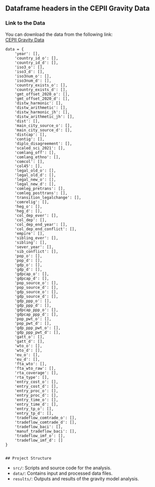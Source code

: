 ## Dataframe headers in the CEPII Gravity Data

### **Link to the Data**
You can download the data from the following link:  
[CEPII Gravity Data](https://www.cepii.fr/DATA_DOWNLOAD/gravity/data/Gravity_csv_V202211.zip)


    data = {
        'year': [],
        'country_id_o': [],
        'country_id_d': [],
        'iso3_o': [],
        'iso3_d': [],
        'iso3num_o': [],
        'iso3num_d': [],
        'country_exists_o': [],
        'country_exists_d': [],
        'gmt_offset_2020_o': [],
        'gmt_offset_2020_d': [],
        'distw_harmonic': [],
        'distw_arithmetic': [],
        'distw_harmonic_jh': [],
        'distw_arithmetic_jh': [],
        'dist': [],
        'main_city_source_o': [],
        'main_city_source_d': [],
        'distcap': [],
        'contig': [],
        'diplo_disagreement': [],
        'scaled_sci_2021': [],
        'comlang_off': [],
        'comlang_ethno': [],
        'comcol': [],
        'col45': [],
        'legal_old_o': [],
        'legal_old_d': [],
        'legal_new_o': [],
        'legal_new_d': [],
        'comleg_pretrans': [],
        'comleg_posttrans': [],
        'transition_legalchange': [],
        'comrelig': [],
        'heg_o': [],
        'heg_d': [],
        'col_dep_ever': [],
        'col_dep': [],
        'col_dep_end_year': [],
        'col_dep_end_conflict': [],
        'empire': [],
        'sibling_ever': [],
        'sibling': [],
        'sever_year': [],
        'sib_conflict': [],
        'pop_o': [],
        'pop_d': [],
        'gdp_o': [],
        'gdp_d': [],
        'gdpcap_o': [],
        'gdpcap_d': [],
        'pop_source_o': [],
        'pop_source_d': [],
        'gdp_source_o': [],
        'gdp_source_d': [],
        'gdp_ppp_o': [],
        'gdp_ppp_d': [],
        'gdpcap_ppp_o': [],
        'gdpcap_ppp_d': [],
        'pop_pwt_o': [],
        'pop_pwt_d': [],
        'gdp_ppp_pwt_o': [],
        'gdp_ppp_pwt_d': [],
        'gatt_o': [],
        'gatt_d': [],
        'wto_o': [],
        'wto_d': [],
        'eu_o': [],
        'eu_d': [],
        'fta_wto': [],
        'fta_wto_raw': [],
        'rta_coverage': [],
        'rta_type': [],
        'entry_cost_o': [],
        'entry_cost_d': [],
        'entry_proc_o': [],
        'entry_proc_d': [],
        'entry_time_o': [],
        'entry_time_d': [],
        'entry_tp_o': [],
        'entry_tp_d': [],
        'tradeflow_comtrade_o': [],
        'tradeflow_comtrade_d': [],
        'tradeflow_baci': [],
        'manuf_tradeflow_baci': [],
        'tradeflow_imf_o': [],
        'tradeflow_imf_d': []
    }


    ## Project Structure
- `src/`: Scripts and source code for the analysis.
- `data/`: Contains input and processed data files.
- `results/`: Outputs and results of the gravity model analysis.

